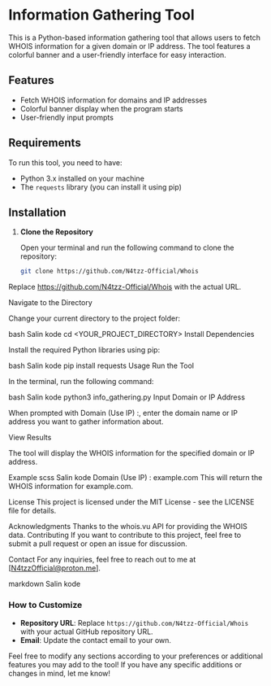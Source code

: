 # Information Gathering Tool

This is a Python-based information gathering tool that allows users to fetch WHOIS information for a given domain or IP address. The tool features a colorful banner and a user-friendly interface for easy interaction.

## Features

- Fetch WHOIS information for domains and IP addresses
- Colorful banner display when the program starts
- User-friendly input prompts

## Requirements

To run this tool, you need to have:

- Python 3.x installed on your machine
- The `requests` library (you can install it using pip)

## Installation

1. **Clone the Repository**

   Open your terminal and run the following command to clone the repository:

   ```bash
   git clone https://github.com/N4tzz-Official/Whois
Replace https://github.com/N4tzz-Official/Whois with the actual URL.

Navigate to the Directory

Change your current directory to the project folder:

bash
Salin kode
cd <YOUR_PROJECT_DIRECTORY>
Install Dependencies

Install the required Python libraries using pip:

bash
Salin kode
pip install requests
Usage
Run the Tool

In the terminal, run the following command:

bash
Salin kode
python3 info_gathering.py
Input Domain or IP Address

When prompted with Domain (Use IP) :, enter the domain name or IP address you want to gather information about.

View Results

The tool will display the WHOIS information for the specified domain or IP address.

Example
scss
Salin kode
Domain (Use IP) : example.com
This will return the WHOIS information for example.com.

License
This project is licensed under the MIT License - see the LICENSE file for details.

Acknowledgments
Thanks to the whois.vu API for providing the WHOIS data.
Contributing
If you want to contribute to this project, feel free to submit a pull request or open an issue for discussion.

Contact
For any inquiries, feel free to reach out to me at [N4tzzOfficial@proton.me].

markdown
Salin kode

### How to Customize

- **Repository URL**: Replace `https://github.com/N4tzz-Official/Whois` with your actual GitHub repository URL.
- **Email**: Update the contact email to your own.

Feel free to modify any sections according to your preferences or additional features you may add to the tool! If you have any specific additions or changes in mind, let me know!





